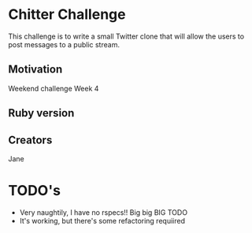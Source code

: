 # Chitter Challenge

This challenge is to write a small Twitter clone that will allow the users to post messages to a public stream.

## Motivation
Weekend challenge Week 4

## Ruby version
 
## Creators

Jane

# TODO's
* Very naughtily, I have no rspecs!! Big big BIG TODO
* It's working, but there's some refactoring requiired



